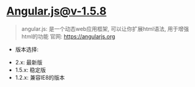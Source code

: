 # Angular.js@v-1.5.8
> angular.js: 是一个动态web应用框架, 可以让你扩展html语法, 用于增强html的功能
官网: https://angularjs.org
- 版本选择:
 + 2.x: 最新版
 + 1.5.x: 稳定版
 + 1.2.x: 兼容IE8的版本